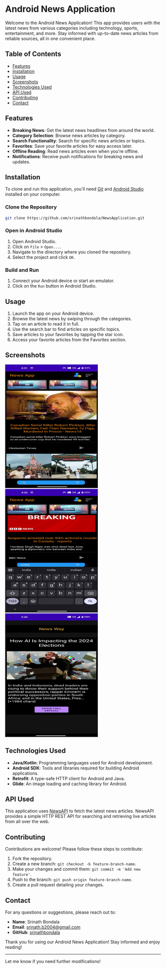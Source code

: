 # Android News Application

Welcome to the Android News Application! This app provides users with the latest news from various categories including technology, sports, entertainment, and more. Stay informed with up-to-date news articles from reliable sources, all in one convenient place.

## Table of Contents

- [Features](#features)
- [Installation](#installation)
- [Usage](#usage)
- [Screenshots](#screenshots)
- [Technologies Used](#technologies-used)
- [API Used](#api-used)
- [Contributing](#contributing)
- [Contact](#contact)

## Features

- **Breaking News**: Get the latest news headlines from around the world.
- **Category Selection**: Browse news articles by category.
- **Search Functionality**: Search for specific news articles or topics.
- **Favorites**: Save your favorite articles for easy access later.
- **Offline Reading**: Read news articles even when you're offline.
- **Notifications**: Receive push notifications for breaking news and updates.

## Installation

To clone and run this application, you'll need [Git](https://git-scm.com) and [Android Studio](https://developer.android.com/studio) installed on your computer.

### Clone the Repository

```bash
git clone https://github.com/srinathbondala/NewsApplication.git
```

### Open in Android Studio

1. Open Android Studio.
2. Click on `File` > `Open...`.
3. Navigate to the directory where you cloned the repository.
4. Select the project and click `OK`.

### Build and Run

1. Connect your Android device or start an emulator.
2. Click on the `Run` button in Android Studio.

## Usage

1. Launch the app on your Android device.
2. Browse the latest news by swiping through the categories.
3. Tap on an article to read it in full.
4. Use the search bar to find articles on specific topics.
5. Save articles to your favorites by tapping the star icon.
6. Access your favorite articles from the Favorites section.

## Screenshots
<span>
<img src="https://github.com/srinathbondala/NewsWay/blob/master/Newswaypics/pic1.jpg" alt="Home Screen" width="300" height="400">
</span>
<span>
<img src="https://github.com/srinathbondala/NewsWay/blob/master/Newswaypics/pic2.jpg" alt="Article View" width="300" height="400">
</span>
<span>
<img src="https://github.com/srinathbondala/NewsWay/blob/master/Newswaypics/pic3.jpg" alt="search view" width="300" height="400">
</span>

## Technologies Used

- **Java/Kotlin**: Programming languages used for Android development.
- **Android SDK**: Tools and libraries required for building Android applications.
- **Retrofit**: A type-safe HTTP client for Android and Java.
- **Glide**: An image loading and caching library for Android.

## API Used

This application uses [NewsAPI](https://newsapi.org) to fetch the latest news articles. NewsAPI provides a simple HTTP REST API for searching and retrieving live articles from all over the web.

## Contributing

Contributions are welcome! Please follow these steps to contribute:

1. Fork the repository.
2. Create a new branch: `git checkout -b feature-branch-name`.
3. Make your changes and commit them: `git commit -m 'Add new feature'`.
4. Push to the branch: `git push origin feature-branch-name`.
5. Create a pull request detailing your changes.

## Contact

For any questions or suggestions, please reach out to:

- **Name**: Srinath Bondala
- **Email**: srinath.b2004@gmail.com
- **GitHub**: [srinathbondala](https://github.com/srinathbondala)

Thank you for using our Android News Application! Stay informed and enjoy reading!

---

Let me know if you need further modifications!
